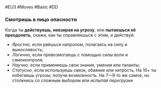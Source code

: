 #EU3 #Moves #Basic #DD
### Смотришь в лицо опасности

Когда ты **действуешь, невзирая на угрозу**, или **пытаешься её преодолеть**, скажи, как ты справляешься с этим, и действуй: 
- *Яростно*, если рвёшься напролом, полагаясь на силу и выносливость; 
- *Логично*, если превозмогаешь с помощью силы воли и самоконтроля; 
- *Научно*, если применяешь свои знания, умения или таланты; 
- *Статусно*, если используешь связи, обаяние или хитрость. 
На 10+ ты избегаешь угрозы; получи *возможность*. На 7—9 то же самое, но столкнись со сложным выбором или *испытай перегрузки*